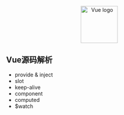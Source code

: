 <p align="center"><a href="https://vuejs.org" target="_blank" rel="noopener noreferrer"><img width="100" src="https://vuejs.org/images/logo.png" alt="Vue logo"></a></p>

## Vue源码解析

 - provide & inject
 - slot
 - keep-alive
 - component
 - computed
 - $watch
